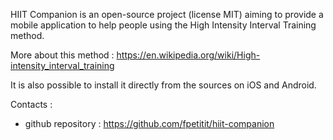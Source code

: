 HIIT Companion is an open-source project (license MIT) aiming to provide a mobile application to help people using the High Intensity Interval Training method.

More about this method : https://en.wikipedia.org/wiki/High-intensity_interval_training

It is also possible to install it directly from the sources on iOS and Android.

Contacts :
- github repository : https://github.com/fpetitit/hiit-companion
